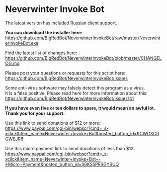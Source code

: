 # Neverwinter Invoke Bot

The latest version has included Russian client support.

**You can download the installer here:**  
https://github.com/BigRedBot/NeverwinterInvokeBot/raw/master/NeverwinterInvokeBot.exe

Find the latest list of changes here:  
https://github.com/BigRedBot/NeverwinterInvokeBot/blob/master/CHANGELOG.md

Please post your questions or requests for this script here:  
https://github.com/BigRedBot/NeverwinterInvokeBot/issues


Some anti-virus software may falsely detect this program as a virus.  
It is a false positive. Please read here for more information about this:  
https://github.com/BigRedBot/NeverwinterInvokeBot/issues/41


**If you have even five or ten dollars to spare, it would mean an awful lot. Thank you for your support.**

Use this link to send donations of $12 or more:  
https://www.paypal.com/cgi-bin/webscr?cmd=_s-xclick&item_name=Neverwinter+Invoke+Bot&hosted_button_id=9CWGXCRGWEJR8

Use this micro payment link to send donations of less than $12:  
https://www.paypal.com/cgi-bin/webscr?cmd=_s-xclick&item_name=Neverwinter+Invoke+Bot+-+Micro+Payment&hosted_button_id=S6KS5PESGYSUQ
